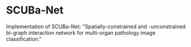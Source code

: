 # SCUBa-Net
Implementation of SCUBa-Net: "Spatially-constrained and -unconstrained bi-graph interaction network for multi-organ pathology image classification."
